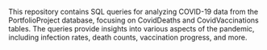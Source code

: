 This repository contains SQL queries for analyzing COVID-19 data from the PortfolioProject database, focusing on CovidDeaths and CovidVaccinations tables. The queries provide insights into various aspects of the pandemic, including infection rates, death counts, vaccination progress, and more.

